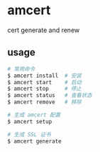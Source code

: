 # amcert
cert generate and renew

## usage
```bash
# 常用命令
$ amcert install  # 安装
$ amcert start    # 启动
$ amcert stop     # 停止
$ amcert status   # 查看状态
$ amcert remove   # 移除

# 生成 amcert 配置
$ amcert setup

# 生成 SSL 证书
$ amcert generate
```
